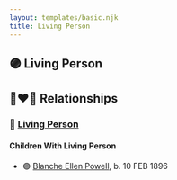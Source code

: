 ```yaml
---
layout: templates/basic.njk
title: Living Person
---
```

## 🟣 Living Person


## 👩‍❤️‍👨 Relationships

### 🔵 [Living Person](/people/9/97584214)

#### Children With Living Person
* 🟣 [Blanche Ellen Powell](/people/8/88023024), b. 10 FEB 1896